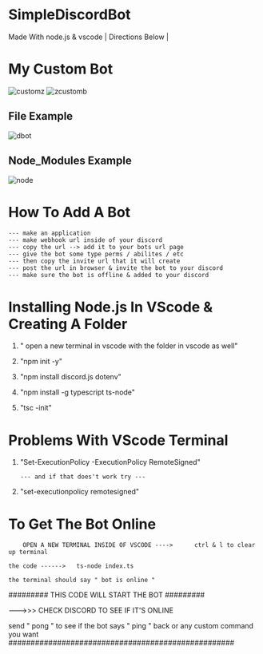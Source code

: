 # SimpleDiscordBot
Made With node.js & vscode  |  Directions Below  |

# My Custom Bot
![customz](https://user-images.githubusercontent.com/94527717/142565044-779abee8-e01d-47c0-b4f1-b088ada05412.jpg)
![zcustomb](https://user-images.githubusercontent.com/94527717/142565057-07fea958-24fe-4eef-82d9-357dbff7b442.jpg)

## File Example ##

![dbot](https://user-images.githubusercontent.com/94527717/142562980-4306f786-8201-460b-b5e2-c4f0d64be0bd.jpg)


## Node_Modules Example ##

![node](https://user-images.githubusercontent.com/94527717/142563019-ebf3a669-c433-4322-bf1b-8fa57457de5a.jpg)



# How To Add A Bot


    --- make an application 
    --- make webhook url inside of your discord 
    --- copy the url --> add it to your bots url page 
    --- give the bot some type perms / abilites / etc 
    --- then copy the invite url that it will create
    --- post the url in browser & invite the bot to your discord
    --- make sure the bot is offline & added to your discord 


# Installing Node.js In VScode & Creating A Folder


1. " open a new terminal in vscode with the folder in vscode as well"


2. "npm init -y"


3. "npm install discord.js dotenv"


4. "npm install -g typescript ts-node"


5. "tsc -init"



# Problems With VScode Terminal


1.  "Set-ExecutionPolicy -ExecutionPolicy RemoteSigned"

        --- and if that does't work try ---

2.  "set-executionpolicy remotesigned"



#   To Get The Bot Online 


        OPEN A NEW TERMINAL INSIDE OF VSCODE ---->      ctrl & l to clear up terminal 

    the code ------>   ts-node index.ts
    
    the terminal should say " bot is online "


######### THIS CODE WILL START THE BOT #########

--->>>  CHECK DISCORD TO SEE IF IT'S ONLINE 

send " pong " to see if the bot says " ping " back 
 or any custom command you want 
###################################################




